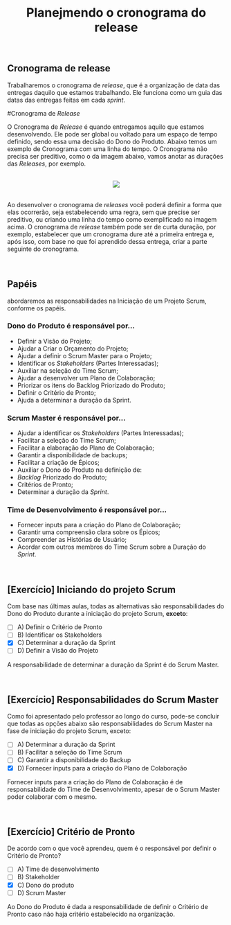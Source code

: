 <div align="center">

# Planejmendo o cronograma do release

</div>

<br>

## Cronograma de release

Trabalharemos o cronograma de *release*, que é a organização de data das entregas daquilo que estamos trabalhando. Ele funciona como um guia das datas das entregas feitas em cada *sprint*. 

#Cronograma de *Release*

O Cronograma de *Release* é quando entregamos aquilo que estamos desenvolvendo. Ele pode ser global ou voltado para um espaço de tempo definido, sendo essa uma decisão do Dono do Produto. Abaixo temos um exemplo de Cronograma com uma linha do tempo. O Cronograma não precisa ser preditivo, como o da imagem abaixo, vamos anotar as durações das *Releases*, por exemplo.

<br>

<div align="center">

<img src="images/cronograma-de-releases.webp">

</div>

<br>

Ao desenvolver o cronograma de *releases* você poderá definir a forma que elas ocorrerão, seja estabelecendo uma regra, sem que precise ser preditivo, ou criando uma linha do tempo como exemplificado na imagem acima. O cronograma de *release* também pode ser de curta duração, por exemplo, estabelecer que um cronograma dure até a primeira entrega e, após isso, com base no que foi aprendido dessa entrega, criar a parte seguinte do cronograma.  

<br>

## Papéis

 abordaremos as responsabilidades na Iniciação de um Projeto Scrum, conforme os papéis. 

### Dono do Produto é responsável por...

- Definir a Visão do Projeto;
- Ajudar a Criar o Orçamento do Projeto;
- Ajudar a definir o Scrum Master para o Projeto;
- Identificar os *Stakeholders* (Partes Interessadas);
- Auxiliar na seleção do Time Scrum;
- Ajudar a desenvolver um Plano de Colaboração;
- Priorizar os itens do Backlog Priorizado do Produto;
- Definir o Critério de Pronto;
- Ajuda a determinar a duração da Sprint.

### Scrum Master é responsável por...

- Ajudar a identificar os *Stakeholders* (Partes Interessadas);
- Facilitar a seleção do Time Scrum;
- Facilitar a elaboração do Plano de Colaboração;
- Garantir a disponibilidade de backups;
- Facilitar a criação de Épicos;
- Auxiliar o Dono do Produto na definição de:
- *Backlog* Priorizado do Produto;
- Critérios de Pronto;
- Determinar a duração da *Sprint*.

### Time de Desenvolvimento é responsável por...

- Fornecer inputs para a criação do Plano de Colaboração;
- Garantir uma compreensão clara sobre os Épicos;
- Compreender as Histórias de Usuário;
- Acordar com outros membros do Time Scrum sobre a Duração do *Sprint*.

<br>

## [Exercício] Iniciando do projeto Scrum

Com base nas últimas aulas, todas as alternativas são responsabilidades do Dono do Produto durante a iniciação do projeto Scrum, **exceto**:

- [ ] A) Definir o Critério de Pronto
- [ ] B) Identificar os Stakeholders
- [x] C) Determinar a duração da Sprint
- [ ] D) Definir a Visão do Projeto

A responsabilidade de determinar a duração da Sprint é do Scrum Master.

<br>

## [Exercício] Responsabilidades do Scrum Master

Como foi apresentado pelo professor ao longo do curso, pode-se concluir que todas as opções abaixo são responsabilidades do Scrum Master na fase de iniciação do projeto Scrum, exceto:

- [ ] A) Determinar a duração da Sprint
- [ ] B) Facilitar a seleção do Time Scrum
- [ ] C) Garantir a disponibilidade do Backup
- [x] D) Fornecer inputs para a criação do Plano de Colaboração

Fornecer inputs para a criação do Plano de Colaboração é de responsabilidade do Time de Desenvolvimento, apesar de o Scrum Master poder colaborar com o mesmo.

<br>

## [Exercício] Critério de Pronto

De acordo com o que você aprendeu, quem é o responsável por definir o Critério de Pronto?

- [ ] A) Time de desenvolvimento
- [ ] B) Stakeholder
- [x] C) Dono do produto
- [ ] D) Scrum Master

Ao Dono do Produto é dada a responsabilidade de definir o Critério de Pronto caso não haja critério estabelecido na organização.
